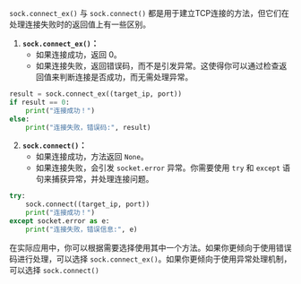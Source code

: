 `sock.connect_ex()` 与 `sock.connect()` 都是用于建立TCP连接的方法，但它们在处理连接失败时的返回值上有一些区别。

1. **`sock.connect_ex()`：**
    - 如果连接成功，返回 0。
    - 如果连接失败，返回错误码，而不是引发异常。这使得你可以通过检查返回值来判断连接是否成功，而无需处理异常。
```python
result = sock.connect_ex((target_ip, port))
if result == 0:
    print("连接成功！")
else:
    print("连接失败，错误码:", result)
```
2. **`sock.connect()`：**
    - 如果连接成功，方法返回 `None`。
    - 如果连接失败，会引发 `socket.error` 异常。你需要使用 `try` 和 `except` 语句来捕获异常，并处理连接问题。
```python
try:
    sock.connect((target_ip, port))
    print("连接成功！")
except socket.error as e:
    print("连接失败，错误信息:", e)
```
在实际应用中，你可以根据需要选择使用其中一个方法。如果你更倾向于使用错误码进行处理，可以选择 `sock.connect_ex()`。如果你更倾向于使用异常处理机制，可以选择 `sock.connect()`